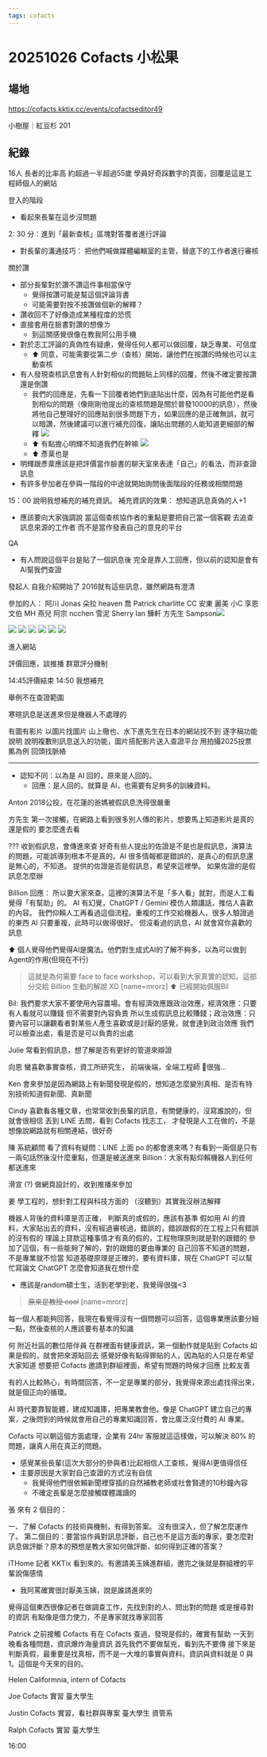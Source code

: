```yaml
---
tags: cofacts
---
```


# 20251026 Cofacts 小松果

## 場地

https://cofacts.kktix.cc/events/cofactseditor49

小樹屋｜紅豆杉 201

## 紀錄


16人 
長者的比率高
約超過一半超過55歲
學員好奇踩數字的頁面，回覆是這是工程師個人的網站

登入的階段
* 看起來長輩在這步沒問題

2: 30 分：進到「最新查核」區塊對答覆者進行評論
- 對長輩的溝通技巧： 把他們喊做媒體編輯室的主管，替底下的工作者進行審核

關於讚
* 部分長輩對於讚不讚這件事相當保守
    * 覺得按讚可能是幫這個評論背書
    * 可能需要對按不按讚做個新的解釋？
* 讚收回不了好像造成某種程度的恐慌
* 直接套用在臉書對讚的想像ㄌ
    * 到這關感覺很像在教我阿公用手機
* 對於志工評論的真偽性有疑慮，覺得任何人都可以做回覆，缺乏專業、可信度
    * ⬆️ 同意，可能需要從第二步（查核）開始，讓他們在按讚的時候也可以主動查核
* 有人發現查核訊息會有人針對相似的問題貼上同樣的回覆，然後不確定要按讚還是倒讚
    * 我們的回應是，先看一下回覆者她們到底貼出什麼，因為有可能他們是看到相似的問題（像剛剛他提出的查核問題是關於普發10000的訊息），然後將他自己整理好的回應貼到很多問題下方，如果回應的是正確無誤，就可以暗讚，然後建議可以進行補充回復，讓貼出問題的人能知道更細部的解釋
![](https://g0v.hackmd.io/_uploads/B1evRXBiAxl.png)
    * ⬆️ 有點擔心明輝不知道我們在幹嘛
![](https://g0v.hackmd.io/_uploads/SyXP4HjAxx.png)
    * ⬆️ 彥棻也是
* 明輝跟彥棻應該是把評價當作臉書的聊天室來表達「自己」的看法，而非查證訊息
* 有許多參加者在參與一階段的中途就開始詢問後面階段的任務或相關問題

15：00 說明我想補充的補充資訊。
補充資訊的效果： 想知道訊息真偽的人+1

* 應該要向大家強調說 當這個查核協作者的重點是要把自己當一個客觀 去追查訊息來源的工作者 而不是當作發表自己的意見的平台

QA
* 有人問說這個平台是貼了一個訊息後 完全是靠人工回應，但以前的認知是會有AI幫我們查證


發起人
自我介紹開始了
2016就有這些訊息，雖然網路有澄清

參加的人：
阿川 
Jonas 
朵拉
heaven
喬 
Patrick
charlitte
CC
安東 
麗美
小C 
享恩 
文伯
MH
燕兒
阿宗
ncchen
雪泥
Sherry
Ian
驊軒
方先生
Sampson![](https://g0v.hackmd.io/_uploads/SJuj24oAge.jpg)

![](https://g0v.hackmd.io/_uploads/ByZiyHjAll.jpg)
![](https://g0v.hackmd.io/_uploads/H1xbsJHiRex.jpg)
![](https://g0v.hackmd.io/_uploads/BkdcyBsRgx.jpg)
![](https://g0v.hackmd.io/_uploads/rJzjJHjAgl.jpg)
![](https://g0v.hackmd.io/_uploads/Sk--oyrs0ee.jpg)
![](https://g0v.hackmd.io/_uploads/Sy-zoyriRlg.jpg)


進入網站



評價回應，談推播
群眾評分機制



14:45評價結束
14:50 我想補充

舉例不在查證範圍

寒暄訊息是送進來但是機器人不處理的

有圖有影片
以圖片找圖片
山上徹也、水下進先生在日本的網站找不到
逐字稿功能說明
說明複數則訊息送入的功能，圖片搭配影片送入查證平台
用拍攝2025投票匭為例
回頭找脈絡

---

* 認知不同：以為是 AI 回的，原來是人回的。
    * 回應：是人回的。就算是 AI，也需要有足夠多的訓練資料。

Anton
2018公投，在花蓮的爸媽被假訊息洗得很嚴重

方先生
第一次接觸，在網路上看到很多別人傳的影片，想要馬上知道影片是真的還是假的
要怎麼進去看


???
收到假訊息，會傳進來查
好奇有些人提出的佐證是不是也是假訊息，演算法的問題，可能誤導到根本不是真的。AI 很多情報都是錯誤的，是真心的假訊息還是無心的，不知道。
提供的佐證是否是假訊息，希望來這裡學。
如果佐證的是假訊息怎麼辦

Billion 回應：
所以要大家來查。這裡的演算法不是「多人看」就對，而是人工看覺得「有幫助」的。
AI 有幻覺，ChatGPT / Gemini 模仿人類講話，推估人喜歡的內容。
我們仰賴人工再看過這個流程。重複的工作交給機器人，很多人驗證過的東西 AI 只要重複，此時可以做得很好。
但沒看過的訊息，AI 就會寫你喜歡的訊息

⬆️ 個人覺得他們覺得AI是魔法。他們對生成式AI的了解不夠多，以為可以做到Agent的作用(但現在不行)
> 這就是為何需要 face to face workshop，可以看到大家真實的認知。這部分交給 Billion 生動的解說 XD [name=mrorz]
⬆️ 已經開始佩服Bil

Bil: 我們要求大家不要使用內容農場。會有經濟效應跟政治效應，經濟效應：只要有人看就可以賺錢 但不需要對內容負責 所以生成假訊息比較賺錢；政治效應：只要內容可以讓觀看者對某些人產生喜歡或是討厭的感覺，就會達到政治效應
我們可以檢查出處，看是否是可以負責的出處

Julie
常看到假訊息，想了解是否有更好的管道來辯證

向恩
蠻喜歡事實查核，資工所研究生，
前端後端，全端工程師
🔼很強...

Ken
會來參加是因為網路上有新聞發現是假的，想知道怎麼變別真相、是否有特別技術知道假新聞、真新聞

Cindy
喜歡看各種文章，也常常收到長輩的訊息，有關健康的，沒寫誰說的，但就會很相信
丟到 LINE 去問，看到 Cofacts 找志工，
才發現是人工在做的，不是想像說網路就有相關連結，很好奇

陳
系統顧問
看了資料有疑問：LINE 上面 po 的都會進來嗎？有看到一兩個是只有一兩句話然後沒什麼重點，但還是被送進來
Billion：大家有點仰賴機器人到任何都送進來

滑宣 (?)
做網頁設計的，收到推播來參加

姜
學工程的，想針對工程與科技方面的
（沒聽到）其實我沒辦法解釋

機器人背後的資料庫是否正確，
判斷真的或假的，應該有基準
假如用 AI 的資料，大家貼出去的資料，沒有經過審核過，錯誤的，錯誤跟假的在工程上只有錯誤的沒有假的
理論上貸款這種事情才有真的假的，工程物理原則就是對的跟錯的
參加了這個，有一些能夠了解的，對的跟錯的要由專業的
自己回答不知道的問題，不是專業就不恰當
知道基礎原理是正確的，要有資料庫，現在 ChatGPT 可以幫忙寫論文
ChatGPT 怎麼會知道我在想什麼
* 應該是random碩士生，活到老學到老，我覺得很強<3
> ~~原來是教授 cool~~ [name=mrorz]

每一個人都能夠回答，我現在看覺得沒有一個問題可以回答，這個專業應該要分細一點，然後查核的人應該要有基本的知識

何
附近社區的數位陪伴員
在群裡面有健康資訊，第一個動作就是貼到 Cofacts
如果是假的，就會把來源貼回去
感覺好像有點得罪貼的人，因為貼的人只是在希望大家知道
想要把 Cofacts 邀請到群組裡面，希望有問題的時候才回應
比較友善

有的人比較熱心，有時間回答，不一定是專業的部分，我覺得來源出處找得出來，就是個正向的循環。

AI 時代要靠智能體，建成知識庫，把專業教會他。像是 ChatGPT 建立自己的專案，之後問到的時候就會用自己的專業知識回答，會比廣泛沒付費的 AI 專業。

Cofacts 可以朝這個方面處理，企業有 24hr 客服就這這樣做，可以解決 80% 的問題，讓真人用在真正的問題。

* 感覺某些長輩(這次大部分的參與者)比起相信人工查核，覺得AI更值得信任
* 主要原因是大家對自己查證的方式沒有自信
    * 我覺得他們很依賴新聞裡穿插的自然補教老師或社會賢達的10秒鐘內容
    * 不確定長輩是怎麼接觸媒體識讀的

張
來有 2 個目的：

一、了解 Cofacts 的技術與機制，有得到答案。
沒有很深入，但了解怎麼運作了。
第二個目的：要當協作員對訊息評斷，自己也不是這方面的專家，要怎麼對訊息做評斷？原本的預想是教大家如何做評斷、如何得到正確的答案？


iTHome 記者 
KKTix 看到來的。有邀請美玉姨進群組，邀完之後就是群組裡的平輩說傷感情
* 我阿罵確實很討厭美玉姨，說是誰請進來的

覺得這個東西很像記者在做調查工作，先找到對的人、問出對的問題
或是搜尋對的資訊
有點像是借力使力，不是專家就找專家回答

Patrick
之前接觸 Cofacts 有在 Cofacts 查過，發現是假的，確實有幫助
一天到晚看各種問題，資訊爆炸海量資訊
首先我們不要做幫兇，看到先不要傳
接下來是判斷真假，最重要是找真相，而不是一大堆的事實與資料。資訊與資料就是 0 與 1。這個是今天來的目的。


Helen
Califormnia, intern of Cofacts

Joe
Cofacts 實習
臺大學生

Justin
Cofacts 實習，看社群與專案
臺大學生 資管系

Ralph
Cofacts 實習
臺大學生

16:00



